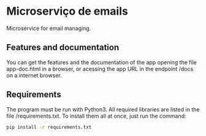 
# Microserviço de emails

Microservice for email managing.

## Features and documentation
You can get the features and the documentation of the app opening the file app-doc.html in a browser, or acessing the app URL in the endpoint /docs on a internet browser.

## Requirements
The program must be run with Python3. All required libraries are listed in the file /requirements.txt.
To install them all at once, just run the command:
```bash
pip install -r requirements.txt
```